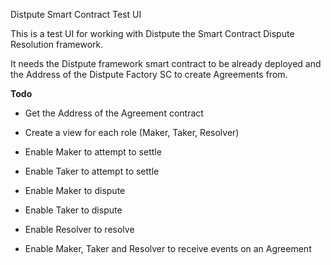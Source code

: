 Distpute Smart Contract Test UI

This is a test UI for working with Distpute the Smart Contract Dispute Resolution framework.

It needs the Distpute framework smart contract to be already deployed and the 
Address of the Distpute Factory SC to create Agreements from.

**Todo**

* Get the Address of the Agreement contract

* Create a view for each role (Maker, Taker, Resolver)

* Enable Maker to attempt to settle

* Enable Taker to attempt to settle

* Enable Maker to dispute

* Enable Taker to dispute

* Enable Resolver to resolve

* Enable Maker, Taker and Resolver to receive events on an Agreement

